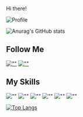 Hi there!

![Profile](https://gpvc.arturio.dev/itsrabinbhat)

![Anurag's GitHub stats](https://github-readme-stats.vercel.app/api?username=aayushbist49&show_icons=true&theme=blueberry&icon_color=fff)

## Follow Me
[![""](https://img.shields.io/github/followers/aayushbist49?style=social&label=Follow)](https://github.com/aayushbist49)
[![""](https://img.shields.io/linkedin/)](https://www.linkedin.com/in/aayush-bist-ba79b524a/)

## My Skills

![""](https://img.shields.io/badge/HTML5-white?logo=html5)
![""](https://img.shields.io/badge/CSS3-white?logo=css3&logoColor=orange)
![""](https://img.shields.io/badge/JavaScript-white?logo=javascript)
![""](https://img.shields.io/badge/ReactJS-white?logo=react)
![""](https://img.shields.io/badge/Git-white?logo=git)
![""](https://img.shields.io/badge/Bootstrap-white?logo=bootstrap)

[![Top Langs](https://github-readme-stats.vercel.app/api/top-langs/?username=aayushbist49&layout=compact&theme=blueberry)](https://github.com/aayushbist49)
